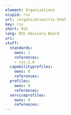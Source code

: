 ```yaml
---
element: Organizations
nispid: rss
url: /organization/rss.html
key: rss
short: RSS
long: RSS Advisory Board
uri: 
stuff:
  standards:
    owns: 1
    references:
    - rss-2.0
  capabilityprofiles:
    owns: 0
    references:
  profiles:
    owns: 0
    references:
  serviceprofiles:
    owns: 0
    references:
---
```

